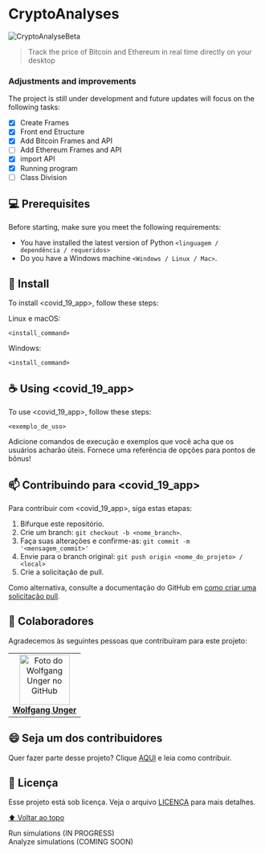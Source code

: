 # CryptoAnalyses  

<img src="CryptoAnalyseBeta.PNG" alt="CryptoAnalyseBeta">  

> Track the price of Bitcoin and Ethereum in real time directly on your desktop  

### Adjustments and improvements  

The project is still under development and future updates will focus on the following tasks:  

- [x] Create Frames
- [x] Front end Etructure
- [x] Add Bitcoin Frames and API
- [ ] Add Ethereum Frames and API  
- [x] import API
- [x] Running program
- [ ] Class Division  

## 💻 Prerequisites  

Before starting, make sure you meet the following requirements:  
<!---Estes são apenas requisitos de exemplo. Adicionar, duplicar ou remover conforme necessário--->
* You have installed the latest version of Python `<linguagem / dependência / requeridos>`
* Do you have a Windows machine `<Windows / Linux / Mac>`.

## 🚀 Install <CryptoAnalyses>

To install <covid_19_app>, follow these steps:  
  
Linux e macOS:
```
<install_command>
```

Windows:
```
<install_command>
```

## ☕ Using <covid_19_app>

To use <covid_19_app>, follow these steps:
```
<exemplo_de_uso>
```

Adicione comandos de execução e exemplos que você acha que os usuários acharão úteis. Fornece uma referência de opções para pontos de bônus!

## 📫 Contribuindo para <covid_19_app>
<!---Se o seu README for longo ou se você tiver algum processo ou etapas específicas que deseja que os contribuidores sigam, considere a criação de um arquivo CONTRIBUTING.md separado--->
Para contribuir com <covid_19_app>, siga estas etapas:

1. Bifurque este repositório.
2. Crie um branch: `git checkout -b <nome_branch>`.
3. Faça suas alterações e confirme-as: `git commit -m '<mensagem_commit>'`
4. Envie para o branch original: `git push origin <nome_do_projeto> / <local>`
5. Crie a solicitação de pull.

Como alternativa, consulte a documentação do GitHub em [como criar uma solicitação pull](https://help.github.com/en/github/collaborating-with-issues-and-pull-requests/creating-a-pull-request).

## 🤝 Colaboradores

Agradecemos às seguintes pessoas que contribuíram para este projeto:

<table>  
    <tr>
    <td align="center">
      <a href="https://github.com/wolfgangunger">
        <img src="https://avatars.githubusercontent.com/u/13216020?v=4" width="100px;" alt="Foto do Wolfgang Unger no GitHub"/><br>
          <b>Wolfgang Unger</b>
        </sub>
      </a>
    </td>
</table>


## 😄 Seja um dos contribuidores<br>

Quer fazer parte desse projeto? Clique [AQUI](CONTRIBUTING.md) e leia como contribuir.

## 📝 Licença

Esse projeto está sob licença. Veja o arquivo [LICENÇA](LICENSE.md) para mais detalhes.

[⬆ Voltar ao topo](#covid-19-application)<br>

Run simulations (IN PROGRESS)  
Analyze simulations (COMING SOON)
